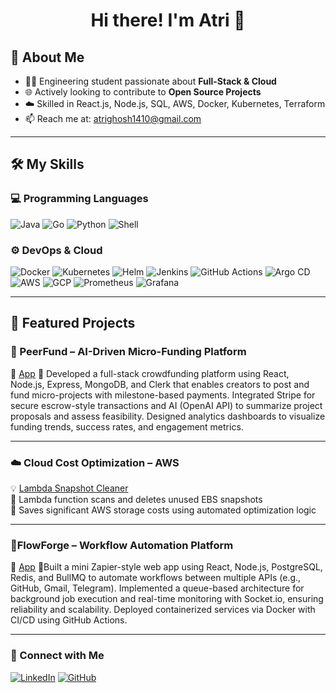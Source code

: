 <h1 align="center">Hi there! I'm Atri 👋</h1>

## 🚀 About Me
- 🧑‍🎓 Engineering student passionate about **Full-Stack & Cloud**
- 🌐 Actively looking to contribute to **Open Source Projects**
- ☁️ Skilled in React.js, Node.js, SQL, AWS, Docker, Kubernetes, Terraform
- 📫 Reach me at: atrighosh1410@gmail.com

---

## 🛠️ My Skills

### 💻 Programming Languages
![Java](https://img.shields.io/badge/Java-ED8B00?logo=java&logoColor=white&style=flat)
![Go](https://img.shields.io/badge/-Go-00ADD8?logo=go&logoColor=white&style=flat)
![Python](https://img.shields.io/badge/-Python-3776AB?logo=python&logoColor=white&style=flat)
![Shell](https://img.shields.io/badge/-Shell-121011?logo=gnu-bash&logoColor=white&style=flat)

### ⚙️ DevOps & Cloud
![Docker](https://img.shields.io/badge/-Docker-2496ED?logo=docker&logoColor=white&style=flat)
![Kubernetes](https://img.shields.io/badge/-Kubernetes-326CE5?logo=kubernetes&logoColor=white&style=flat)
![Helm](https://img.shields.io/badge/-Helm-0F1689?logo=helm&logoColor=white&style=flat)
![Jenkins](https://img.shields.io/badge/-Jenkins-D24939?logo=jenkins&logoColor=white&style=flat)
![GitHub Actions](https://img.shields.io/badge/GitHub%20Actions-2088FF?logo=github-actions&logoColor=white&style=flat)
![Argo CD](https://img.shields.io/badge/Argo%20CD-EF7C00?logo=argo&logoColor=white&style=flat)
![AWS](https://img.shields.io/badge/AWS-232F3E?logo=amazon-aws&logoColor=white&style=flat)
![GCP](https://img.shields.io/badge/GCP-4285F4?logo=google-cloud&logoColor=white&style=flat)
![Prometheus](https://img.shields.io/badge/Prometheus-E6522C?logo=prometheus&logoColor=white&style=flat)
![Grafana](https://img.shields.io/badge/Grafana-F46800?logo=grafana&logoColor=white&style=flat)

---

## 📁 Featured Projects

### 🔐 PeerFund – AI-Driven Micro-Funding Platform
🔧 [App](https://github.com/Atri9Ghosh/PeerFund)
🔹 Developed a full-stack crowdfunding platform using React, Node.js, Express, MongoDB, and Clerk that enables creators to post and fund micro-projects with milestone-based payments.
Integrated Stripe for secure escrow-style transactions and AI (OpenAI API) to summarize project proposals and assess feasibility. Designed analytics dashboards to visualize funding trends, success rates, and engagement metrics.

---

### ☁️ Cloud Cost Optimization – AWS
💡 [Lambda Snapshot Cleaner](https://github.com/Atri9Ghosh/cost-optimization)  
🔹 Lambda function scans and deletes unused EBS snapshots  
🔹 Saves significant AWS storage costs using automated optimization logic

---

### 🚀FlowForge – Workflow Automation Platform
🔧 [App](https://github.com/Atri9Ghosh/FlowForge)
🔹Built a mini Zapier-style web app using React, Node.js, PostgreSQL, Redis, and BullMQ to automate workflows between multiple APIs (e.g., GitHub, Gmail, Telegram).
Implemented a queue-based architecture for background job execution and real-time monitoring with Socket.io, ensuring reliability and scalability. Deployed containerized services via Docker with CI/CD using GitHub Actions.


---

### 🔗 Connect with Me
[![LinkedIn](https://img.shields.io/badge/-LinkedIn-blue?logo=linkedin&logoColor=white)](https://www.linkedin.com/in/atri-ghosh-058853287/)
[![GitHub](https://img.shields.io/badge/-GitHub-181717?logo=github&logoColor=white)](https://github.com/Atri9Ghosh)
